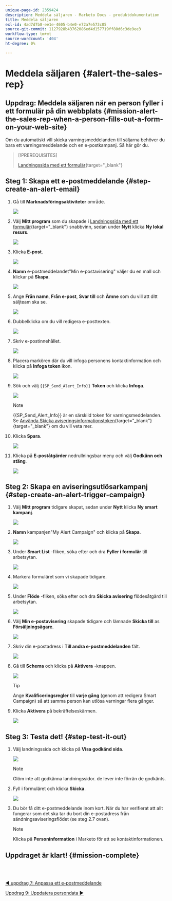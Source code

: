 ```yaml
---
unique-page-id: 2359424
description: Meddela säljaren - Marketo Docs - produktdokumentation
title: Meddela säljaren
exl-id: 4ad7d7b8-ee1e-4605-b4e0-e72a7e573c05
source-git-commit: 1127928b43762086ed4d157719ff80d6c3de9ee3
workflow-type: tm+mt
source-wordcount: '404'
ht-degree: 0%

---
```


# Meddela säljaren {#alert-the-sales-rep}

## Uppdrag: Meddela säljaren när en person fyller i ett formulär på din webbplats {#mission-alert-the-sales-rep-when-a-person-fills-out-a-form-on-your-web-site}

Om du automatiskt vill skicka varningsmeddelanden till säljarna behöver du bara ett varningsmeddelande och en e-postkampanj. Så här gör du.

>[!PREREQUISITES]
>
>[Landningssida med ett formulär](/help/marketo/getting-started/quick-wins/landing-page-with-a-form.md){target=&quot;_blank&quot;}

## Steg 1: Skapa ett e-postmeddelande {#step-create-an-alert-email}

1. Gå till **Marknadsföringsaktiviteter** område.

   ![](assets/alert-the-sales-rep-1.png)

1. Välj **Mitt program** som du skapade i [Landningssida med ett formulär](/help/marketo/getting-started/quick-wins/landing-page-with-a-form.md){target=&quot;_blank&quot;} snabbvinn, sedan under **Nytt** klicka **Ny lokal resurs**.

   ![](assets/alert-the-sales-rep-2.png)

1. Klicka **E-post**.

   ![](assets/alert-the-sales-rep-3.png)

1. **Namn** e-postmeddelandet&quot;Min e-postavisering&quot; väljer du en mall och klickar på **Skapa**.

   ![](assets/alert-the-sales-rep-4.png)

1. Ange **Från namn**, **Från e-post**, **Svar till** och **Ämne** som du vill att ditt säljteam ska se.

   ![](assets/alert-the-sales-rep-5.png)

1. Dubbelklicka om du vill redigera e-posttexten.

   ![](assets/alert-the-sales-rep-6.png)

1. Skriv e-postinnehållet.

   ![](assets/alert-the-sales-rep-7.png)

1. Placera markören där du vill infoga personens kontaktinformation och klicka på **Infoga token** ikon.

   ![](assets/alert-the-sales-rep-8.png)

1. Sök och välj `{{SP_Send_Alert_Info}}` **Token** och klicka **Infoga**.

   ![](assets/alert-the-sales-rep-9.png)

   >[!NOTE]
   >
   >{{SP_Send_Alert_Info}} är en särskild token för varningsmeddelanden. Se [Använda Skicka aviseringsinformationstoken](/help/marketo/product-docs/email-marketing/general/using-tokens/use-the-send-alert-info-token.md){target=&quot;_blank&quot;}{target=&quot;_blank&quot;} om du vill veta mer.

1. Klicka **Spara**.

   ![](assets/alert-the-sales-rep-10.png)

1. Klicka på **E-poståtgärder** nedrullningsbar meny och välj **Godkänn och stäng**.

   ![](assets/alert-the-sales-rep-11.png)

## Steg 2: Skapa en aviseringsutlösarkampanj {#step-create-an-alert-trigger-campaign}

1. Välj **Mitt program** tidigare skapat, sedan under **Nytt** klicka **Ny smart kampanj**.

   ![](assets/alert-the-sales-rep-12.png)

1. **Namn** kampanjen&quot;My Alert Campaign&quot; och klicka på **Skapa**.

   ![](assets/alert-the-sales-rep-13.png)

1. Under **Smart List** -fliken, söka efter och dra **Fyller i formulär** till arbetsytan.

   ![](assets/alert-the-sales-rep-14.png)

1. Markera formuläret som vi skapade tidigare.

   ![](assets/alert-the-sales-rep-15.png)

1. Under **Flöde** -fliken, söka efter och dra **Skicka avisering** flödesåtgärd till arbetsytan.

   ![](assets/alert-the-sales-rep-16.png)

1. Välj **Min e-postavisering** skapade tidigare och lämnade **Skicka till** as **Försäljningsägare**.

   ![](assets/alert-the-sales-rep-17.png)

1. Skriv din e-postadress i **Till andra e-postmeddelanden** fält.

   ![](assets/alert-the-sales-rep-18.png)

1. Gå till **Schema** och klicka på **Aktivera** -knappen.

   ![](assets/alert-the-sales-rep-19.png)

   >[!TIP]
   >
   >Ange **Kvalificeringsregler** till **varje gång** (genom att redigera Smart Campaign) så att samma person kan utlösa varningar flera gånger.

1. Klicka **Aktivera** på bekräftelseskärmen.

   ![](assets/alert-the-sales-rep-20.png)

## Steg 3: Testa det! {#step-test-it-out}

1. Välj landningssida och klicka på **Visa godkänd sida**.

   ![](assets/alert-the-sales-21.png)

   >[!NOTE]
   >
   >Glöm inte att godkänna landningssidor. de lever inte förrän de godkänts.

1. Fyll i formuläret och klicka **Skicka**.

   ![](assets/alert-the-sales-22.png)

1. Du bör få ditt e-postmeddelande inom kort. När du har verifierat att allt fungerar som det ska tar du bort din e-postadress från sändningsaviseringsflödet (se steg 2.7 ovan).

   >[!NOTE]
   >
   >Klicka på **Personinformation** i Marketo för att se kontaktinformationen.

## Uppdraget är klart! {#mission-complete}

<br> 

[◄ uppdrag 7: Anpassa ett e-postmeddelande](/help/marketo/getting-started/quick-wins/personalize-an-email.md)

[Uppdrag 9: Uppdatera persondata ►](/help/marketo/getting-started/quick-wins/update-person-data.md)
